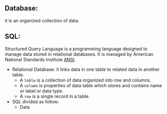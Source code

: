 ## Database:
it is an organized collection of data. 
## SQL:
Structured Query Language is a programming language designed to manage data stored in relational databases. It is managed by American National Standards Institute [ANSI](https://www.ansi.org/).

+ Relational Database: it links data in one table to related data in another table. 
     - A `table` is a collection of data organized into row and columns.
     - A `column` is properties of data table which stores and contains name or label or data type. 
     - A `row` is a single record in a table.  
+ SQL divided as follow:
     - Data 
